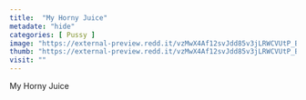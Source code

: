 ```yaml
---
title:  "My Horny Juice"
metadate: "hide"
categories: [ Pussy ]
image: "https://external-preview.redd.it/vzMwX4Af12svJdd85v3jLRWCVUtP_BkdlsyTbc8_3rs.jpg?auto=webp&s=39584bfb8f656389919689021043719807c239cf"
thumb: "https://external-preview.redd.it/vzMwX4Af12svJdd85v3jLRWCVUtP_BkdlsyTbc8_3rs.jpg?width=640&crop=smart&auto=webp&s=66c14707802c97020e1c1e9822f5386671040619"
visit: ""
---
```

My Horny Juice
